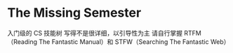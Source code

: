# The Missing Semester
入门级的 CS 技能树
写得不是很详细，以引导性为主
请自行掌握 RTFM（Reading The Fantastic Manual）和 STFW（Searching The Fantastic Web） 